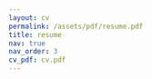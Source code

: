 ```yaml
---
layout: cv
permalink: /assets/pdf/resume.pdf
title: resume
nav: true
nav_order: 3
cv_pdf: cv.pdf
---
```


